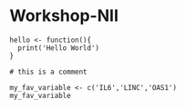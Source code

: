 # Workshop-NII


```{R Basics}
hello <- function(){
  print('Hello World')
}

# this is a comment

my_fav_variable <- c('IL6','LINC','OAS1')
my_fav_variable


````````
